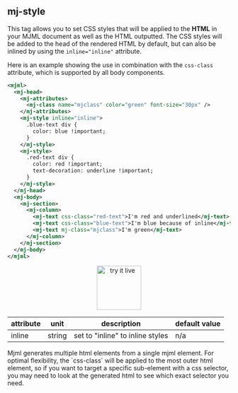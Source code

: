 ## mj-style

This tag allows you to set CSS styles that will be applied to the <b>HTML</b> in your MJML document as well as the HTML outputted. The CSS styles will be added to the head of the rendered HTML by default, but can also be inlined by using the `inline="inline"` attribute.

Here is an example showing the use in combination with the `css-class` attribute, which is supported by all body components.

```xml
<mjml>
  <mj-head>
    <mj-attributes>
      <mj-class name="mjclass" color="green" font-size="30px" />
    </mj-attributes>
    <mj-style inline="inline">
      .blue-text div {
        color: blue !important;
      }
    </mj-style>
    <mj-style>
      .red-text div {
        color: red !important;
        text-decoration: underline !important;
      }
    </mj-style>
  </mj-head>
  <mj-body>
    <mj-section>
      <mj-column>
        <mj-text css-class="red-text">I'm red and underlined</mj-text>
        <mj-text css-class="blue-text">I'm blue because of inline</mj-text>
        <mj-text mj-class="mjclass">I'm green</mj-text>
      </mj-column>
    </mj-section>
  </mj-body>
</mjml>
```

<p style="text-align: center;" >
  <a href="https://mjml.io/try-it-live/components/head-style">
    <img width="100px" src="https://mjml.io/assets/img/svg/TRYITLIVE.svg" alt="try it live" />
  </a>
</p>

attribute            | unit          | description                         | default value
---------------------|---------------|-------------------------------------|---------------
inline               | string        | set to "inline" to inline styles    | n/a

<aside class="notice">
  Mjml generates multiple html elements from a single mjml element. For optimal flexibility, the `css-class` will be applied to the most outer html element, so if you want to target a specific sub-element with a css selector, you may need to look at the generated html to see which exact selector you need.
</aside>
